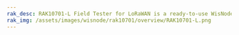 ```yaml
---
rak_desc: RAK10701-L Field Tester for LoRaWAN is a ready-to-use WisNode for evaluating deployed LoRaWAN network. It has a GNSS, a touchscreen LCD for the user interface, and is powered by a rechargeable battery.
rak_img: /assets/images/wisnode/rak10701/overview/RAK10701-L.png
---
```


<rk-redirect to="/Product-Categories/WisNode/RAK10701-L/Overview/" />
